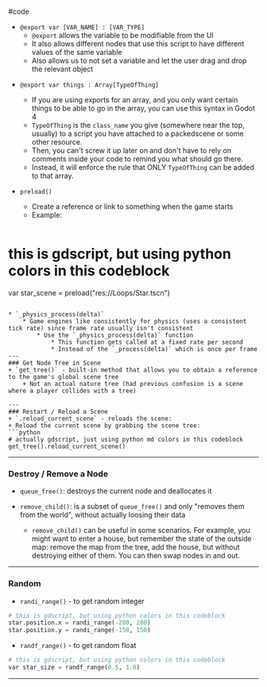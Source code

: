 #code 


* `@export var [VAR_NAME] : [VAR_TYPE]`
	* `@export` allows the variable to be modifiable from the UI
	* It also allows different nodes that use this script to have different values of the same variable
	* Also allows us to not set a variable and let the user drag and drop the relevant object

+ `@export var things : Array[TypeOfThing]`
	+ If you are using exports for an array, and you only want certain things to be able to go in the array, you can use this syntax in Godot 4
	+ `TypeOfThing` is the `class_name` you give (somewhere near the top, usually) to a script you have attached to a packedscene or some other resource. 
	+ Then, you can't screw it up later on and don't have to rely on comments inside your code to remind you what should go there.
	+ Instead, it will enforce the rule that ONLY `TypeOfThing` can be added to that array.

+ `preload()`
	+ Create a reference or link to something when the game starts
	+ Example:
	```python
# this is gdscript, but using python colors in this codeblock
var star_scene = preload("res://Loops/Star.tscn")
```

* `_physics_process(delta)`
	* Game engines like consistently for physics (uses a consistent tick rate) since frame rate usually isn't consistent
		* Use the `_physics_process(delta)` function
			* This function gets called at a fixed rate per second
			* Instead of the `_process(delta)` which is once per frame
---
### Get Node Tree in Scene
+ `get_tree()` - built-in method that allows you to obtain a reference to the game's global scene tree
	+ Not an actual nature tree (had previous confusion is a scene where a player collides with a tree)

---
### Restart / Reload a Scene
+ `.reload_current_scene` - reloads the scene:
+ Reload the current scene by grabbing the scene tree:
```python
# actually gdscript, just using python md colors in this codeblock
get_tree().reload_current_scene()
```

---
### Destroy / Remove a Node

+ `queue_free()`: destroys the current node and deallocates it

+ `remove_child()`: is a subset of `queue_free()` and only "removes them from the world", without actually loosing their data
	* `remove_child()` can be useful in some scenarios. For example, you might want to enter a house, but remember the state of the outside map: remove the map from the tree, add the house, but without destroying either of them. You can then swap nodes in and out.  

---
### Random

+ `randi_range()` - to get random integer
```python
# this is gdscript, but using python colors in this codeblock
star.position.x = randi_range(-280, 280)
star.position.y = randi_range(-150, 150)
```
 
+  `randf_range()` - to get random float
```python
# this is gdscript, but using python colors in this codeblock
var star_size = randf_range(0.5, 1.0)
```

---



